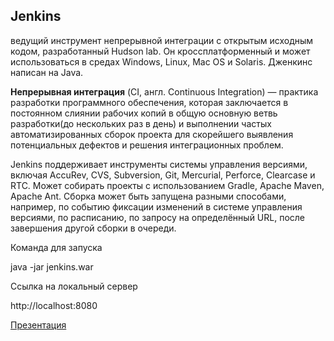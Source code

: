 ## Jenkins 

ведущий инструмент непрерывной интеграции с открытым исходным кодом, разработанный Hudson lab.
Он кроссплатформенный и может использоваться в средах Windows, Linux, Mac OS и Solaris. Дженкинс написан на Java.

**Непрерывная интеграция** (CI, англ. Continuous Integration) — практика разработки программного обеспечения, которая заключается в постоянном слиянии рабочих копий в общую основную ветвь разработки(до нескольких раз в день) и выполнении частых автоматизированных сборок проекта для скорейшего выявления потенциальных дефектов и решения интеграционных проблем.

Jenkins поддерживает инструменты системы управления версиями, включая AccuRev, CVS, Subversion, Git, Mercurial, Perforce, Clearcase и RTC. Может собирать проекты с использованием Gradle, Apache Maven, Apache Ant.
Сборка может быть запущена разными способами, например, по событию фиксации изменений в системе управления версиями, по расписанию, по запросу на определённый URL, после завершения другой сборки в очереди.

Команда для запуска

java -jar jenkins.war

Ссылка на локальный сервер

http://localhost:8080

[Презентация](https://docs.google.com/presentation/d/1U1uaciGyZHVIkOzARtRrIrmGoiOlelw2/edit?usp=drive_link&ouid=100462493827587974016&rtpof=true&sd=true)
